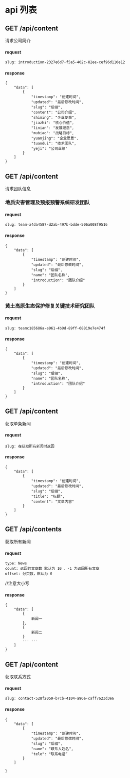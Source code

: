 # api 列表
## GET /api/content
请求公司简介
#### request
```
slug: introduction-2327e6d7-f5a5-402c-82ee-cef96d110e12
```
#### response
```
{
    "data": [
        {
            "timestamp": "创建时间",
            "updated": "最后修改时间",
            "slug": "后缀",
            "content": "公司介绍",
            "shiming": "企业使命",
            "jiazhi": "核心价值",
            "linian": "发展理念",
            "mubiao": "战略目标",
            "yuanjing": "企业愿景",
            "tuandui": "技术团队",
            "yeji": "公司业绩"
        }
    ]
}
```
## GET /api/content
请求团队信息
### 地质灾害管理及预报预警系统研发团队
#### request
```
slug: team-a4da4587-d2ab-497b-bdde-506a008f9516
```
#### response
```
{
    "data": [
        {
            "timestamp": "创建时间",
            "updated": "最后修改时间",
            "slug": "后缀",
            "name": "团队名称",
            "introduction": "团队介绍"
        }
    ]
}
```
### 黄土高原生态保护修复关键技术研究团队
#### request
```
slug: teamc185686a-e961-4b9d-89ff-68819e7e474f
```
#### response
```
{
    "data": [
        {
            "timestamp": "创建时间",
            "updated": "最后修改时间",
            "slug": "后缀",
            "name": "团队名称",
            "introduction": "团队介绍"
        }
    ]
}
```
## GET /api/content
获取单条新闻
#### request
```
slug: 在获取所有新闻时返回
```
#### response
```
{
    "data": [
        {
            "timestamp": "创建时间",
            "updated": "最后修改时间",
            "slug": "后缀",
            "title": "标题",
            "content": "文章内容"
        }
    ]
}
```
## GET /api/contents
获取所有新闻
#### request
```
type: News
count: 返回的文章数 默认为 10 ，-1 为返回所有文章
offset: 分页数，默认为 0
```
//注意大小写
#### response
```
{
    "data": [
        {
            新闻一
        },
        {
            新闻二
        }
        ··· ···
    ]
}
```
## GET /api/content
获取联系方式
#### request
```
slug: contact-528f2059-b7cb-4104-a96e-caff7623d3e6
```
#### response
````
{
    "data": [
        {
            "timestamp": "创建时间",
            "updated": "最后修改时间",
            "slug": "后缀",
            "name": "联系人姓名",
            "tele": "联系电话“
        }
    ]

}